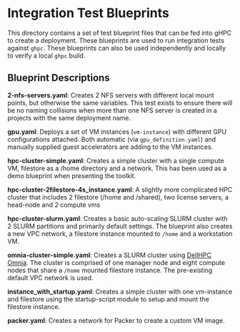 
# Integration Test Blueprints

This directory contains a set of test blueprint files that can be fed into gHPC
to create a deployment. These blueprints are used to run integration tests
against `ghpc`. These blueprints can also be used independently and locally to
verify a local `ghpc` build.

## Blueprint Descriptions

**2-nfs-servers.yaml**: Creates 2 NFS servers with different local mount points,
but otherwise the same variables. This test exists to ensure there will be no
naming collisions when more than one NFS server is created in a projects with
the same deployment name.

**gpu.yaml**: Deploys a set of VM instances (`vm-instance`) with different GPU
configurations attached. Both automatic (via `gpu_definition.yaml`) and manually
supplied guest accelerators are adding to the VM instances.

**hpc-cluster-simple.yaml**: Creates a simple cluster with a single compute VM,
filestore as a /home directory and a network. This has been used as a demo
blueprint when presenting the toolkit.

**hpc-cluster-2filestore-4s_instance.yaml**: A slightly more complicated HPC
cluster that includes 2 filestore (/home and /shared), two license servers, a
head-node and 2 compute vms

**hpc-cluster-slurm.yaml**: Creates a basic auto-scaling SLURM cluster with 2
SLURM partitions and primarily default settings. The blueprint also creates a new
VPC network, a filestore instance mounted to `/home` and a workstation VM.

**omnia-cluster-simple.yaml**: Creates a SLURM cluster using
[DellHPC Omnia](https://github.com/dellhpc/omnia). The cluster is comprised of
one manager node and eight compute nodes that share a `/home` mounted filestore
instance. The pre-existing default VPC network is used.

**instance_with_startup.yaml**: Creates a simple cluster with one
vm-instance and filestore using the startup-script module to setup and
mount the filestore instance.

**packer.yaml**: Creates a network for Packer to create a custom VM image.
